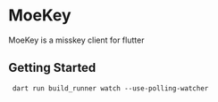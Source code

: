 # MoeKey

MoeKey is a misskey client for flutter

## Getting Started


```shell
 dart run build_runner watch --use-polling-watcher
```
